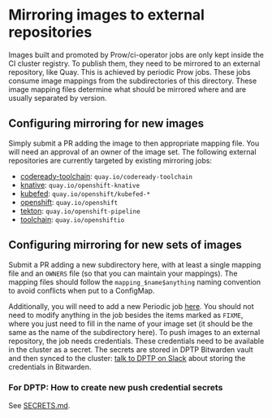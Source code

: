 # Mirroring images to external repositories

Images built and promoted by Prow/ci-operator jobs are only kept inside the CI
cluster registry. To publish them, they need to be mirrored to an external
repository, like Quay. This is achieved by periodic Prow jobs. These jobs
consume image mappings from the subdirectories of this directory. These image
mapping files determine what should be mirrored where and are usually separated
by version.

## Configuring mirroring for new images

Simply submit a PR adding the image to then appropriate mapping file. You will
need an approval of an owner of the image set. The following external repositories
are currently targeted by existing mirroring jobs:

 - [codeready-toolchain](./codeready-toolchain/): `quay.io/codeready-toolchain`
 - [knative](./knative/): `quay.io/openshift-knative`
 - [kubefed](./kubefed/): `quay.io/openshift/kubefed-*`
 - [openshift](./openshift/): `quay.io/openshift`
 - [tekton](./tekton/): `quay.io/openshift-pipeline`
 - [toolchain](./toolchain/): `quay.io/openshiftio`

## Configuring mirroring for new sets of images

Submit a PR adding a new subdirectory here, with at least a single mapping file
and an `OWNERS` file (so that you can maintain your mappings). The mapping files
should follow the `mapping_$name$anything` naming convention to avoid conflicts
when put to a ConfigMap.

Additionally, you will need to add a new Periodic job
[here](../../ci-operator/jobs/infra-image-mirroring.yaml).  You should not need
to modify anything in the job besides the items marked as `FIXME`, where you
just need to fill in the name of your image set (it should be the same as the
name of the subdirectory here). To push images to an external repository, the
job needs credentials. These credentials need to be available in the cluster as
a secret. The secrets are stored in DPTP Bitwarden vault and then synced to the
cluster: [talk to DPTP on Slack](https://coreos.slack.com/messages/CBN38N3MW)
about storing the credentials in Bitwarden.

### For DPTP: How to create new push credential secrets

See [SECRETS.md](../../ci-operator/SECRETS.md#push-credentials-for-image-mirroring-jobs).
